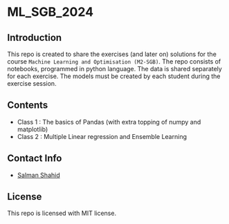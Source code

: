 #  ML_SGB_2024

## Introduction

This repo is created to share the exercises (and later on) solutions for the course `Machine Learning and Optimisation (M2-SGB)`. The repo consists of notebooks, programmed in python language. The data is shared separately for each exercise. The models must be created by each student during the exercise session.

## Contents

- Class 1 : The basics of Pandas (with extra topping of numpy and matplotlib)
- Class 2 : Multiple Linear regression and Ensemble Learning

## Contact Info
- [Salman Shahid](mailto:muhammad-salman.shahid@g2elab.grenoble-inp.fr)

## License

This repo is licensed with MIT license.
